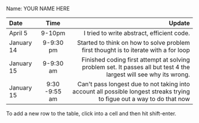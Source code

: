 Name: YOUR NAME HERE

| Date       |     Time      |                                                                                                                  Update |
|:-----------|:-------------:|------------------------------------------------------------------------------------------------------------------------:|
| April 5    |    9-10pm     |                                                                              I tried to write abstract, efficient code. |
| January 14 |   9-9:30 pm   |                                    Started to think on how to solve problem first thought is to iterate with a for loop |
| January 15 |  9-9:30  am   |      Finished coding first attempt at solving problem set. It passes all but test 4 the largest will see why its wrong. |
| January 15 | 9:30 -9:55 am | Can't pass longest due to not taking into account all possible longest streaks trying to figue out a way to do that now |


To add a new row to the table, click into a cell and then hit shift-enter.
